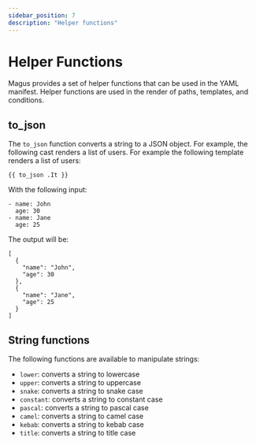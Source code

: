 ```yaml
---
sidebar_position: 7
description: "Helper functions"
---
```


# Helper Functions

Magus provides a set of helper functions that can be used in the YAML manifest. Helper functions are used in the render of paths, templates, and conditions.

## to_json

The `to_json` function converts a string to a JSON object. For example, the following cast renders a list of users. For example the following template renders a list of users:

```
{{ to_json .It }}
```

With the following input:

```
- name: John
  age: 30
- name: Jane
  age: 25
```

The output will be:

```
[
  {
    "name": "John",
    "age": 30
  },
  {
    "name": "Jane",
    "age": 25
  }
]
```

## String functions

The following functions are available to manipulate strings:

- `lower`: converts a string to lowercase
- `upper`: converts a string to uppercase
- `snake`: converts a string to snake case
- `constant`: converts a string to constant case
- `pascal`: converts a string to pascal case
- `camel`: converts a string to camel case
- `kebab`: converts a string to kebab case
- `title`: converts a string to title case
